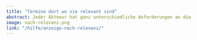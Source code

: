 ```yaml
---
title: "Termine dort wo sie relevant sind"
abstract: Jeder Akteeur hat ganz unterschiedliche Anforderungen an die Verbreitung seiner Termine. Wir erkennen automatisch, ob ein Termin nur in einem Dorf, einer Gemeinde, der Umgebung oder der Region sichtbar sein soll. Und zeigen genau die Termine in der nahen oder weitere Umgebung an, die für den Nutzer relevant sind.
image: nach-relevanz.png
link: "/hilfe/anzeige-nach-relevanz/"
---
```

